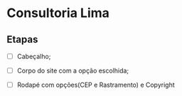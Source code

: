 # Consultoria Lima

## Etapas 

 - [ ] Cabeçalho;

 - [ ] Corpo do site com a opção escolhida;

 - [ ] Rodapé com opções(CEP e Rastramento) e Copyright 
